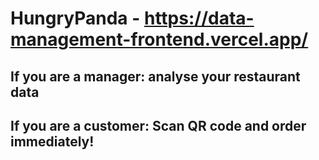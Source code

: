 # HungryPanda - https://data-management-frontend.vercel.app/

## If you are a manager: analyse your restaurant data
## If you are a customer: Scan QR code and order immediately!

